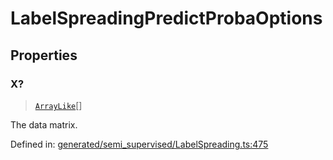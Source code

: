 # LabelSpreadingPredictProbaOptions

## Properties

### X?

> [`ArrayLike`](../types/ArrayLike.md)[]

The data matrix.

Defined in:  [generated/semi\_supervised/LabelSpreading.ts:475](https://github.com/transitive-bullshit/scikit-learn-ts/blob/92ab806/packages/sklearn/src/generated/semi_supervised/LabelSpreading.ts#L475)
